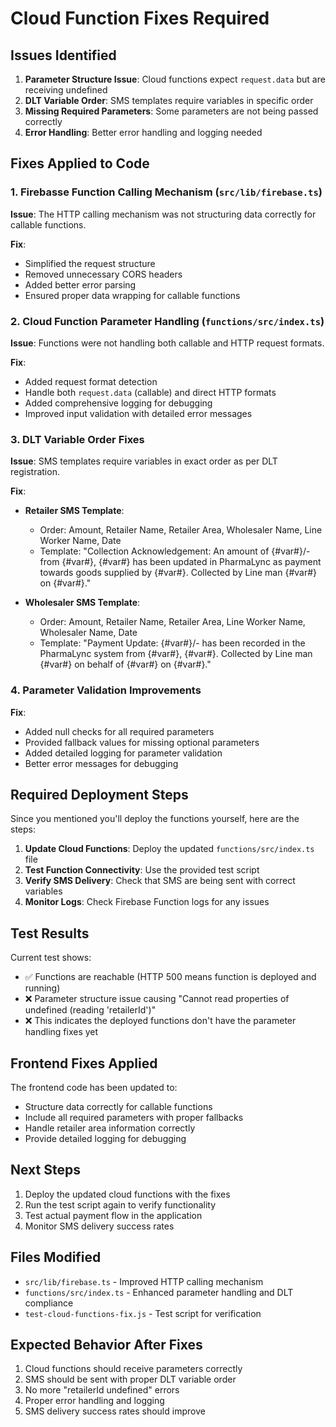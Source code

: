 # Cloud Function Fixes Required

## Issues Identified

1. **Parameter Structure Issue**: Cloud functions expect `request.data` but are receiving undefined
2. **DLT Variable Order**: SMS templates require variables in specific order
3. **Missing Required Parameters**: Some parameters are not being passed correctly
4. **Error Handling**: Better error handling and logging needed

## Fixes Applied to Code

### 1. Firebasse Function Calling Mechanism (`src/lib/firebase.ts`)

**Issue**: The HTTP calling mechanism was not structuring data correctly for callable functions.

**Fix**: 
- Simplified the request structure
- Removed unnecessary CORS headers
- Added better error parsing
- Ensured proper data wrapping for callable functions

### 2. Cloud Function Parameter Handling (`functions/src/index.ts`)

**Issue**: Functions were not handling both callable and HTTP request formats.

**Fix**:
- Added request format detection
- Handle both `request.data` (callable) and direct HTTP formats
- Added comprehensive logging for debugging
- Improved input validation with detailed error messages

### 3. DLT Variable Order Fixes

**Issue**: SMS templates require variables in exact order as per DLT registration.

**Fix**:
- **Retailer SMS Template**: 
  - Order: Amount, Retailer Name, Retailer Area, Wholesaler Name, Line Worker Name, Date
  - Template: "Collection Acknowledgement: An amount of {#var#}/- from {#var#}, {#var#} has been updated in PharmaLync as payment towards goods supplied by {#var#}. Collected by Line man {#var#} on {#var#}."

- **Wholesaler SMS Template**:
  - Order: Amount, Retailer Name, Retailer Area, Line Worker Name, Wholesaler Name, Date  
  - Template: "Payment Update: {#var#}/- has been recorded in the PharmaLync system from {#var#}, {#var#}. Collected by Line man {#var#} on behalf of {#var#} on {#var#}."

### 4. Parameter Validation Improvements

**Fix**:
- Added null checks for all required parameters
- Provided fallback values for missing optional parameters
- Added detailed logging for parameter validation
- Better error messages for debugging

## Required Deployment Steps

Since you mentioned you'll deploy the functions yourself, here are the steps:

1. **Update Cloud Functions**: Deploy the updated `functions/src/index.ts` file
2. **Test Function Connectivity**: Use the provided test script
3. **Verify SMS Delivery**: Check that SMS are being sent with correct variables
4. **Monitor Logs**: Check Firebase Function logs for any issues

## Test Results

Current test shows:
- ✅ Functions are reachable (HTTP 500 means function is deployed and running)
- ❌ Parameter structure issue causing "Cannot read properties of undefined (reading 'retailerId')"
- ❌ This indicates the deployed functions don't have the parameter handling fixes yet

## Frontend Fixes Applied

The frontend code has been updated to:
- Structure data correctly for callable functions
- Include all required parameters with proper fallbacks
- Handle retailer area information correctly
- Provide detailed logging for debugging

## Next Steps

1. Deploy the updated cloud functions with the fixes
2. Run the test script again to verify functionality
3. Test actual payment flow in the application
4. Monitor SMS delivery success rates

## Files Modified

- `src/lib/firebase.ts` - Improved HTTP calling mechanism
- `functions/src/index.ts` - Enhanced parameter handling and DLT compliance
- `test-cloud-functions-fix.js` - Test script for verification

## Expected Behavior After Fixes

1. Cloud functions should receive parameters correctly
2. SMS should be sent with proper DLT variable order
3. No more "retailerId undefined" errors
4. Proper error handling and logging
5. SMS delivery success rates should improve
